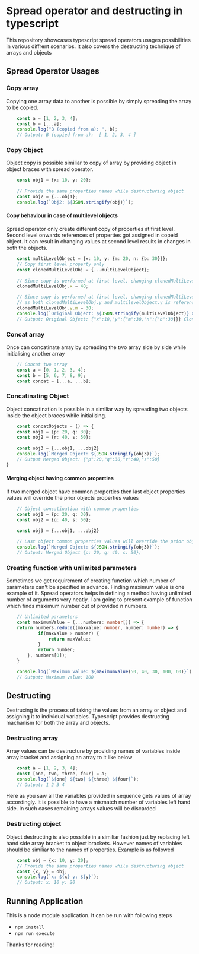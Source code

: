 # Spread operator and destructing in typescript
This repository showcases typescript spread operators usages possibilities in various diffrent scenarios. It also covers the destructing technique of arrays and objects
## Spread Operator Usages
### Copy array
Copying one array data to another is possible by simply spreading the array to be copied.
```typescript
    const a = [1, 2, 3, 4];
    const b = [...a];
    console.log("B (copied from a): ", b);
    // Output: B (copied from a):  [ 1, 2, 3, 4 ]
```
### Copy Object
Object copy is possible similiar to copy of array by providing object in object braces with spread operator.
```typescript
    const obj1 = {x: 10, y: 20};
    
    // Provide the same properties names while destructuring object
    const obj2 = {...obj1};
    console.log(`Obj2: ${JSON.stringify(obj)}`);
```

#### Copy behaviour in case of multilevel objects
Spread operator only create different copy of properties at first level. Second level onwards references of properties got assigned in copeid object. It can result in changing values at second level results in changes in both the objects.
```typescript
    const multiLevelObject = {x: 10, y: {m: 20, n: {b: 30}}};
    // Copy first level property only
    const clonedMultiLevelObj = {...multiLevelObject};
    
    // Since copy is performed at first level, changing clonedMultiLevelObj.x cloned Obj doesn't change the multiLevelObject.x
    clonedMultiLevelObj.x = 40;

    // Since copy is performed at first level, changing clonedMultiLevelObj.y.m also change the multiLevelObject.y.m 
    // as both clonedMultiLevelObj.y and multilevelObject.y is referencing the same object
    clonedMultiLevelObj.y.m = 30;
    console.log(`Original Object: ${JSON.stringify(multiLevelObject)} Cloned Obj: ${JSON.stringify(clonedMultiLevelObj)}`); 
    // Output: Original Object: {"x":10,"y":{"m":30,"n":{"b":30}}} Cloned Obj: {"x":40,"y":{"m":30,"n":{"b":30}}}
``` 

### Concat array
Once can concatinate array by spreading the two array side by side while initialising another array
```typescript
    // Concat two array
    const a = [0, 1, 2, 3, 4];
    const b = [5, 6, 7, 8, 9];
    const concat = [...a, ...b];
```

### Concatinating Object
Object concatination is possible in a similiar way by spreading two objects inside the object braces while initialising.
```typescript
    const concatObjects = () => {
    const obj1 = {p: 20, q: 30};
    const obj2 = {r: 40, s: 50};
    
    const obj3 = {...obj1, ...obj2}
    console.log(`Merged Object: ${JSON.stringify(obj3)}`);
    // Output Merged Object: {"p":20,"q":30,"r":40,"s":50}
}
```
#### Merging object having common properties
If two merged object have common properties then last object properties values will override the prior objects properties values

```typescript
    // Object concatination with common properties
    const obj1 = {p: 20, q: 30};
    const obj2 = {q: 40, s: 50};
    
    const obj3 = {...obj1, ...obj2}

    // Last object common properties values will override the prior objects properties values
    console.log(`Merged Object: ${JSON.stringify(obj3)}`);
    // Output: Merged Object {p: 20, q: 40, s: 50};
```

### Creating function with unlimited parameters
Sometimes we get requirement of creating function which number of parameters can't be specified in advance. Finding maximum value is one example of it.
Spread operators helps in defining a method having unlimited number of arguments very neatly. I am going to present example of function which finds maximum number out of provided n numbers.
```typescript
    // Unlimited parameters
    const maximumValue = (...numbers: number[]) => {
    return numbers.reduce((maxValue: number, number: number) => {
            if(maxValue > number) {
                return maxValue;
            }
            return number;
        }, numbers[0]);
    }

    console.log(`Maximum value: ${maximumValue(50, 40, 30, 100, 60)}`)
    // Output: Maximum value: 100
```

## Destructing
Destrucing is the process of taking the values from an array or object and assigning it to individual variables. Typescript provides destructing machanism for both the array and objects.
### Destructing array
Array values can be destructure by providing names of variables inside array bracket and assigning an array to it like below
```typescript
    const a = [1, 2, 3, 4];
    const [one, two, three, four] = a;
    console.log(`${one} ${two} ${three} ${four}`);
    // Output: 1 2 3 4
```
Here as you saw all the variables provided in sequence gets values of array accordingly. It is possible to have a mismatch number of variables left hand side. In such cases remaining arrays values will be discarded
### Destructing object
Object destructing is also possible in a similiar fashion just by replacing left hand side array bracket to object brackets. However names of variables should be similiar to the names of properties. Example is as followed

```typescript
    const obj = {x: 10, y: 20};
    // Provide the same properties names while destructuring object
    const {x, y} = obj;
    console.log(`x: ${x} y: ${y}`);
    // Output: x: 10 y: 20
```

## Running Application
This is a node module application. It can be run with following steps
* `npm install`
* `npm run execute`

Thanks for reading!
